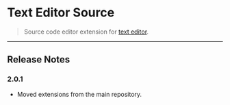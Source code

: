 Text Editor Source
==================

> Source code editor extension for [text editor](https://github.com/taufik-nurrohman/text-editor).

---

Release Notes
-------------

### 2.0.1

 - Moved extensions from the main repository.
